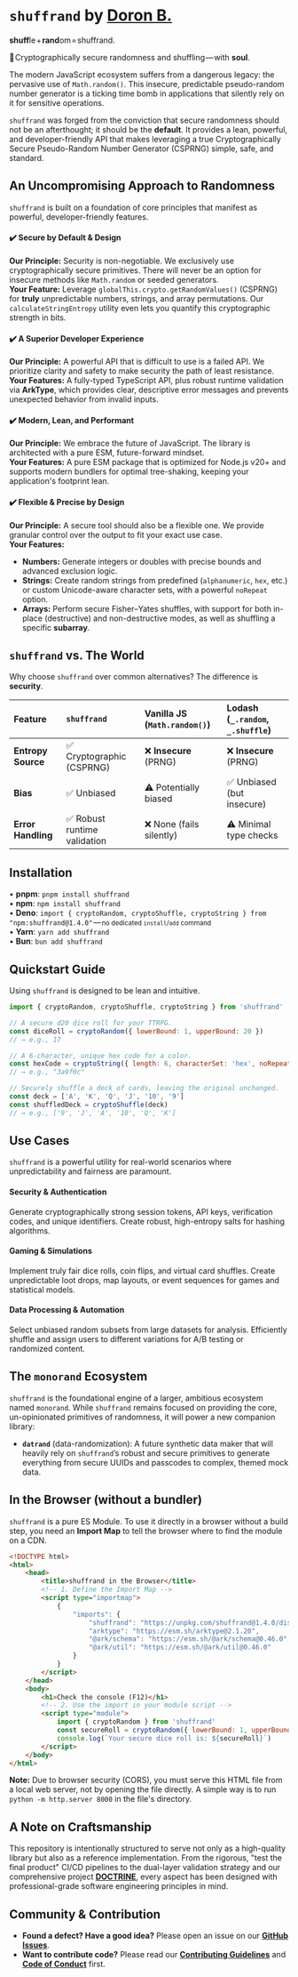 <!-- /shuffrand/README.md -->

# `shuffrand` by [Doron B.](https://github.com/DoronBrayer)

**shuff**le + **rand**om = shuffrand.

🎲 Cryptographically secure randomness and shuffling — with **soul**.

The modern JavaScript ecosystem suffers from a dangerous legacy: the pervasive use of `Math.random()`. This insecure, predictable pseudo-random number generator is a ticking time bomb in applications that silently rely on it for sensitive operations.

`shuffrand` was forged from the conviction that secure randomness should not be an afterthought; it should be the **default**. It provides a lean, powerful, and developer-friendly API that makes leveraging a true Cryptographically Secure Pseudo-Random Number Generator (CSPRNG) simple, safe, and standard.

## An Uncompromising Approach to Randomness

`shuffrand` is built on a foundation of core principles that manifest as powerful, developer-friendly features.

#### ✔️ Secure by Default & Design

**Our Principle:** Security is non-negotiable. We exclusively use cryptographically secure primitives. There will never be an option for insecure methods like `Math.random` or seeded generators.<br>
**Your Feature:** Leverage `globalThis.crypto.getRandomValues()` (CSPRNG) for **truly** unpredictable numbers, strings, and array permutations. Our `calculateStringEntropy` utility even lets you quantify this cryptographic strength in bits.

#### ✔️ A Superior Developer Experience

**Our Principle:** A powerful API that is difficult to use is a failed API. We prioritize clarity and safety to make security the path of least resistance.<br>
**Your Features:** A fully-typed TypeScript API, plus robust runtime validation via **ArkType**, which provides clear, descriptive error messages and prevents unexpected behavior from invalid inputs.

#### ✔️ Modern, Lean, and Performant

**Our Principle:** We embrace the future of JavaScript. The library is architected with a pure ESM, future-forward mindset.<br>
**Your Features:** A pure ESM package that is optimized for Node.js v20+ and supports modern bundlers for optimal tree-shaking, keeping your application's footprint lean.

#### ✔️ Flexible & Precise by Design

**Our Principle:** A secure tool should also be a flexible one. We provide granular control over the output to fit your exact use case.<br>
**Your Features:**

- **Numbers:** Generate integers or doubles with precise bounds and advanced exclusion logic.
- **Strings:** Create random strings from predefined (`alphanumeric`, `hex`, etc.) or custom Unicode-aware character sets, with a powerful `noRepeat` option.
- **Arrays:** Perform secure Fisher–Yates shuffles, with support for both in-place (destructive) and non-destructive modes, as well as shuffling a specific **subarray**.

## `shuffrand` vs. The World

Why choose `shuffrand` over common alternatives? The difference is **security**.

| Feature            | `shuffrand`                  | Vanilla JS (`Math.random()`) | Lodash (`_.random`, `_.shuffle`) |
| :----------------- | :--------------------------- | :--------------------------- | :------------------------------- |
| **Entropy Source** | ✅ Cryptographic (CSPRNG)    | ❌ **Insecure** (PRNG)       | ❌ **Insecure** (PRNG)           |
| **Bias**           | ✅ Unbiased                  | ⚠️ Potentially biased        | ✅ Unbiased (but insecure)       |
| **Error Handling** | ✅ Robust runtime validation | ❌ None (fails silently)     | ⚠️ Minimal type checks           |

## Installation

• **pnpm**: `pnpm install shuffrand`<br>• **npm**: `npm install shuffrand`<br>• **Deno**: `import { cryptoRandom, cryptoShuffle, cryptoString } from "npm:shuffrand@1.4.0"` — <small>no dedicated `install`/`add` command</small><br>• **Yarn**: `yarn add shuffrand`<br>• **Bun**: `bun add shuffrand`

## Quickstart Guide

Using `shuffrand` is designed to be lean and intuitive.

```js
import { cryptoRandom, cryptoShuffle, cryptoString } from 'shuffrand'

// A secure d20 dice roll for your TTRPG.
const diceRoll = cryptoRandom({ lowerBound: 1, upperBound: 20 })
// → e.g., 17

// A 6-character, unique hex code for a color.
const hexCode = cryptoString({ length: 6, characterSet: 'hex', noRepeat: true })
// → e.g., "3a9f0c"

// Securely shuffle a deck of cards, leaving the original unchanged.
const deck = ['A', 'K', 'Q', 'J', '10', '9']
const shuffledDeck = cryptoShuffle(deck)
// → e.g., ['9', 'J', 'A', '10', 'Q', 'K']
```

## Use Cases

`shuffrand` is a powerful utility for real-world scenarios where unpredictability and fairness are paramount.

#### Security & Authentication

Generate cryptographically strong session tokens, API keys, verification codes, and unique identifiers. Create robust, high-entropy salts for hashing algorithms.

#### Gaming & Simulations

Implement truly fair dice rolls, coin flips, and virtual card shuffles. Create unpredictable loot drops, map layouts, or event sequences for games and statistical models.

#### Data Processing & Automation

Select unbiased random subsets from large datasets for analysis. Efficiently shuffle and assign users to different variations for A/B testing or randomized content.

## The `monorand` Ecosystem

`shuffrand` is the foundational engine of a larger, ambitious ecosystem named `monorand`. While `shuffrand` remains focused on providing the core, un-opinionated primitives of randomness, it will power a new companion library:

- **`datrand`** (data-randomization): A future synthetic data maker that will heavily rely on `shuffrand`’s robust and secure primitives to generate everything from secure UUIDs and passcodes to complex, themed mock data.

## In the Browser (without a bundler)

`shuffrand` is a pure ES Module. To use it directly in a browser without a build step, you need an **Import Map** to tell the browser where to find the module on a CDN.

```html
<!DOCTYPE html>
<html>
    <head>
        <title>shuffrand in the Browser</title>
        <!-- 1. Define the Import Map -->
        <script type="importmap">
            {
                "imports": {
                    "shuffrand": "https://unpkg.com/shuffrand@1.4.0/dist/index.es.js",
                    "arktype": "https://esm.sh/arktype@2.1.20",
                    "@ark/schema": "https://esm.sh/@ark/schema@0.46.0",
                    "@ark/util": "https://esm.sh/@ark/util@0.46.0"
                }
            }
        </script>
    </head>
    <body>
        <h1>Check the console (F12)</h1>
        <!-- 2. Use the import in your module script -->
        <script type="module">
            import { cryptoRandom } from 'shuffrand'
            const secureRoll = cryptoRandom({ lowerBound: 1, upperBound: 6 })
            console.log(`Your secure dice roll is: ${secureRoll}`)
        </script>
    </body>
</html>
```

**Note:** Due to browser security (CORS), you must serve this HTML file from a local web server, not by opening the file directly. A simple way is to run `python -m http.server 8000` in the file's directory.

## A Note on Craftsmanship

This repository is intentionally structured to serve not only as a high-quality library but also as a reference implementation. From the rigorous, "test the final product" CI/CD pipelines to the dual-layer validation strategy and our comprehensive project **[DOCTRINE](DOCTRINE.md)**, every aspect has been designed with professional-grade software engineering principles in mind.

## Community & Contribution

- **Found a defect? Have a good idea?** Please open an issue on our **[GitHub Issues](https://github.com/DoronBrayer/monorand/issues)**.
- **Want to contribute code?** Please read our **[Contributing Guidelines](CONTRIBUTING.md)** and **[Code of Conduct](CODE_OF_CONDUCT.md)** first.
